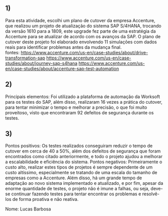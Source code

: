 ## 1)
Para esta atividade, escolhi um plano de cutover da empresa Accenture, que realizou um projeto de atualização do sistema SAP S/4HANA, trocando da versão 1610 para a 1809, este upgrade fez parte de uma estratégia da Accenture para se atualizar de acordo com os avanços da SAP. O plano de cutover deste projeto foi elaborado envolvendo 11 simulações com dados reais para identificar problemas antes da mudança final.  
fontes:
https://www.accenture.com/us-en/case-studies/about/drive-transformation-sap
https://www.accenture.com/us-en/case-studies/about/journey-sap-s4hana https://www.accenture.com/us-en/case-studies/about/accenture-sap-test-automation

## 2)
 Principais elementos: Foi utilizado a plataforma de automação da Worksoft para os testes do SAP, além disso, realizaram 16 vezes a prática do cutover, para tentar minimizar o tempo e melhorar a precisão, o que foi muito proveitoso, visto que encontraram 92 defeitos de segurança durante os testes. 
## 3)
Pontos positivos: Os testes realizados conseguiram reduzir o tempo de cutover em cerca de 40 a 50%, além dos defeitos de segurança que foram encontrados como citado anteriormente, e todo o projeto ajudou a melhorar a escalabilidade e eficiência do sistema.
Pontos negativos: Primeiramente o custo alto, realizar estes tipos de projetos é sempre dependente de um custo altíssimo, especialmente se tratando de uma escala do tamanho de empresas como a Accenture. Além disso, há um grande tempo de adaptação ao novo sistema implementado e atualizado, e por fim, apesar da enorme quantidade de testes, o projeto não é imune a falhas, ou seja, deve-se continuar fazendo testes para tentar encontrar os problemas e resolvê-los de forma proativa e não reativa.


Nome: Lucas Barbosa